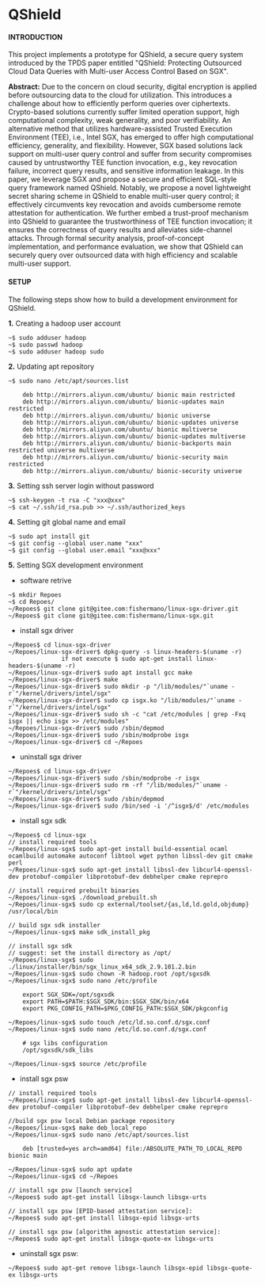 # QShield

#### INTRODUCTION
This project implements a prototype for QShield, a secure query system introduced by the TPDS paper entitled "QShield: Protecting Outsourced Cloud Data Queries with Multi-user Access Control Based on SGX".

**Abstract:** Due to the concern on cloud security, digital encryption is applied before outsourcing data to the cloud for utilization. This introduces a challenge about how to efficiently perform queries over ciphertexts. Crypto-based solutions currently suffer limited operation support, high computational complexity, weak generality, and poor verifiability. An alternative method that utilizes hardware-assisted Trusted Execution Environment (TEE), i.e., Intel SGX, has emerged to offer high computational efficiency, generality, and flexibility. However, SGX based solutions lack support on multi-user query control and suffer from security compromises caused by untrustworthy TEE function invocation, e.g., key revocation failure, incorrect query results, and sensitive information leakage. In this paper, we leverage SGX and propose a secure and efficient SQL-style query framework named QShield. Notably, we propose a novel lightweight secret sharing scheme in QShield to enable multi-user query control; it effectively circumvents key revocation and avoids cumbersome remote attestation for authentication. We further embed a trust-proof mechanism into QShield to guarantee the trustworthiness of TEE function invocation; it ensures the correctness of query results and alleviates side-channel attacks. Through formal security analysis, proof-of-concept implementation, and performance evaluation, we show that QShield can securely query over outsourced data with high efficiency and scalable multi-user support.

#### SETUP
The following steps show how to build a development environment for QShield.

**1.** Creating a hadoop user account
```
~$ sudo adduser hadoop
~$ sudo passwd hadoop
~$ sudo adduser hadoop sudo
```
**2.** Updating apt repository
```
~$ sudo nano /etc/apt/sources.list

    deb http://mirrors.aliyun.com/ubuntu/ bionic main restricted
    deb http://mirrors.aliyun.com/ubuntu/ bionic-updates main restricted
    deb http://mirrors.aliyun.com/ubuntu/ bionic universe
    deb http://mirrors.aliyun.com/ubuntu/ bionic-updates universe
    deb http://mirrors.aliyun.com/ubuntu/ bionic multiverse
    deb http://mirrors.aliyun.com/ubuntu/ bionic-updates multiverse
    deb http://mirrors.aliyun.com/ubuntu/ bionic-backports main restricted universe multiverse
    deb http://mirrors.aliyun.com/ubuntu/ bionic-security main restricted
    deb http://mirrors.aliyun.com/ubuntu/ bionic-security universe
```
**3.** Setting ssh server login without password
```
~$ ssh-keygen -t rsa -C "xxx@xxx"
~$ cat ~/.ssh/id_rsa.pub >> ~/.ssh/authorized_keys
```
**4.** Setting git global name and email
```
~$ sudo apt install git
~$ git config --global user.name "xxx"
~$ git config --global user.email "xxx@xxx"
```
**5.** Setting SGX development environment
- software retrive
```
~$ mkdir Repoes
~$ cd Repoes/
~/Repoes$ git clone git@gitee.com:fishermano/linux-sgx-driver.git
~/Repoes$ git clone git@gitee.com:fishermano/linux-sgx.git
```
- install sgx driver
```
~/Repoes$ cd linux-sgx-driver
~/Repoes/linux-sgx-driver$ dpkg-query -s linux-headers-$(uname -r)
			   if not execute $ sudo apt-get install linux-headers-$(uname -r)
~/Repoes/linux-sgx-driver$ sudo apt install gcc make
~/Repoes/linux-sgx-driver$ make
~/Repoes/linux-sgx-driver$ sudo mkdir -p "/lib/modules/"`uname -r`"/kernel/drivers/intel/sgx"
~/Repoes/linux-sgx-driver$ sudo cp isgx.ko "/lib/modules/"`uname -r`"/kernel/drivers/intel/sgx"
~/Repoes/linux-sgx-driver$ sudo sh -c "cat /etc/modules | grep -Fxq isgx || echo isgx >> /etc/modules"
~/Repoes/linux-sgx-driver$ sudo /sbin/depmod
~/Repoes/linux-sgx-driver$ sudo /sbin/modprobe isgx
~/Repoes/linux-sgx-driver$ cd ~/Repoes
```
- uninstall sgx driver
```
~/Repoes$ cd linux-sgx-driver
~/Repoes/linux-sgx-driver$ sudo /sbin/modprobe -r isgx
~/Repoes/linux-sgx-driver$ sudo rm -rf "/lib/modules/"`uname -r`"/kernel/drivers/intel/sgx"
~/Repoes/linux-sgx-driver$ sudo /sbin/depmod
~/Repoes/linux-sgx-driver$ sudo /bin/sed -i '/^isgx$/d' /etc/modules
```
- install sgx sdk
```
~/Repoes$ cd linux-sgx
// install required tools
~/Repoes/linux-sgx$ sudo apt-get install build-essential ocaml ocamlbuild automake autoconf libtool wget python libssl-dev git cmake perl
~/Repoes/linux-sgx$ sudo apt-get install libssl-dev libcurl4-openssl-dev protobuf-compiler libprotobuf-dev debhelper cmake reprepro

// install required prebuilt binaries
~/Repoes/linux-sgx$ ./download_prebuilt.sh
~/Repoes/linux-sgx$ sudo cp external/toolset/{as,ld,ld.gold,objdump} /usr/local/bin

// build sgx sdk installer
~/Repoes/linux-sgx$ make sdk_install_pkg

// install sgx sdk
// suggest: set the install directory as /opt/
~/Repoes/linux-sgx$ sudo ./linux/installer/bin/sgx_linux_x64_sdk_2.9.101.2.bin
~/Repoes/linux-sgx$ sudo chown -R hadoop.root /opt/sgxsdk
~/Repoes/linux-sgx$ sudo nano /etc/profile

    export SGX_SDK=/opt/sgxsdk
    export PATH=$PATH:$SGX_SDK/bin:$SGX_SDK/bin/x64
    export PKG_CONFIG_PATH=$PKG_CONFIG_PATH:$SGX_SDK/pkgconfig

~/Repoes/linux-sgx$ sudo touch /etc/ld.so.conf.d/sgx.conf
~/Repoes/linux-sgx$ sudo nano /etc/ld.so.conf.d/sgx.conf

    # sgx libs configuration
    /opt/sgxsdk/sdk_libs

~/Repoes/linux-sgx$ source /etc/profile
```
- install sgx psw
```
// install required tools
~/Repoes/linux-sgx$ sudo apt-get install libssl-dev libcurl4-openssl-dev protobuf-compiler libprotobuf-dev debhelper cmake reprepro

//build sgx psw local Debian package repository
~/Repoes/linux-sgx$ make deb_local_repo
~/Repoes/linux-sgx$ sudo nano /etc/apt/sources.list

    deb [trusted=yes arch=amd64] file:/ABSOLUTE_PATH_TO_LOCAL_REPO bionic main

~/Repoes/linux-sgx$ sudo apt update
~/Repoes/linux-sgx$ cd ~/Repoes

// install sgx psw [launch service]
~/Repoes$ sudo apt-get install libsgx-launch libsgx-urts

// install sgx psw [EPID-based attestation service]:
~/Repoes$ sudo apt-get install libsgx-epid libsgx-urts

// install sgx psw [algorithm agnostic attestation service]:
~/Repoes$ sudo apt-get install libsgx-quote-ex libsgx-urts
```
- uninstall sgx psw:
```
~/Repoes$ sudo apt-get remove libsgx-launch libsgx-epid libsgx-quote-ex libsgx-urts
```
